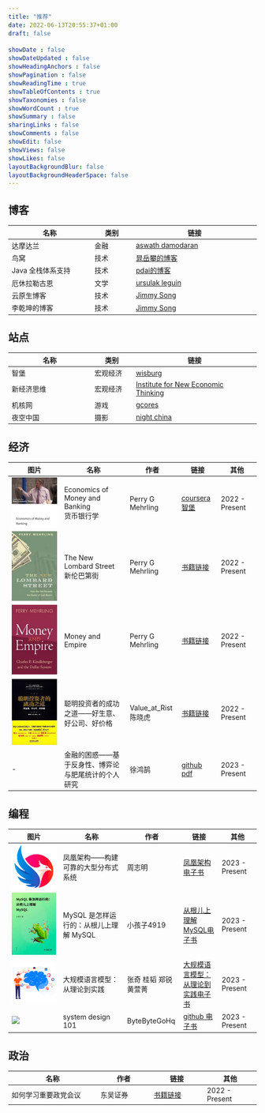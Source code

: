 ```yaml
---
title: "推荐"
date: 2022-06-13T20:55:37+01:00
draft: false

showDate : false
showDateUpdated : false
showHeadingAnchors : false
showPagination : false
showReadingTime : true
showTableOfContents : true
showTaxonomies : false
showWordCount : true
showSummary : false
sharingLinks : false
showComments : false
showEdit: false
showViews: false
showLikes: false
layoutBackgroundBlur: false
layoutBackgroundHeaderSpace: false
---
```


## 博客

<table>
    <thead>
        <tr>
            <th style="width: 20%">名称</th>
            <th style="width: 10%">类别</th>
            <th style="width: 30%">链接</th>
        </tr>
    </thead>
    <tbody>
        <tr>
            <td>达摩达兰</td>
            <td>金融</td>
            <td><a href="https://aswathdamodaran.blogspot.com/">aswath damodaran</a></td>
        </tr>
        <tr>
            <td>鸟窝</td>
            <td>技术</td>
            <td><a href="https://colobu.com/">晁岳攀的博客</a></td>
        </tr>
        <tr>
            <td>Java 全栈体系支持 </td>
            <td>技术</td>
            <td><a href="https://pdai.tech/">pdai的博客</a></td>
        </tr>
        <tr>
            <td>厄休拉勒古恩</td>
            <td>文学</td>
            <td><a href="https://www.ursulakleguin.com/home/">ursulak leguin</a></td>
        </tr>
        <tr>
            <td>云原生博客</td>
            <td>技术</td>
            <td><a href="https://jimmysong.io/"> Jimmy Song</a></td>
        </tr>
        <tr>
            <td>李乾坤的博客</td>
            <td>技术</td>
            <td><a href="https://qiankunli.github.io/"> Jimmy Song</a></td>
        </tr>
    </tbody>
</table>

## 站点

<table>
    <thead>
        <tr>
            <th style="width: 20%">名称</th>
            <th style="width: 10%">类别</th>
            <th style="width: 30%">链接</th>
        </tr>
    </thead>
    <tbody>
        <tr>
            <td>智堡</td>
            <td>宏观经济</td>
            <td><a href="https://www.wisburg.com/">wisburg</a></td>
        </tr>
        <tr>
            <td>新经济思维</td>
            <td>宏观经济</td>
            <td><a href="https://www.ineteconomics.org/">Institute for New Economic Thinking</a></td>
        </tr>
        <tr>
            <td>机核网</td>
            <td>游戏</td>
            <td><a href="https://www.gcores.com/">gcores</a></td>
        </tr>
        <tr>
            <td>夜空中国</td>
            <td>摄影</td>
            <td><a href="https://nightchina.net/">night china</a></td>
        </tr>
    </tbody>
</table>

## 经济

<table>
    <thead>
        <tr>
            <th style="width: 20%">图片</th>
            <th style="width: 25%">名称</th>
            <th style="width: 15%">作者</th>
            <th style="width: 15%">链接</th>
            <th style="width: 15%">其他</th>
        </tr>
    </thead>
    <tbody>
        <tr>
            <td><img src="economy/economics of money and banking.png" alt="economics of money and banking"/></td>
            <td>Economics of Money and Banking <br/>   货币银行学</td>
            <td>Perry G Mehrling</td>
            <td>
                <a href="https://www.coursera.org/learn/money-banking" target="_blank">coursera</a>
                <br/>  
                <a href="https://www.wisburg.com/topics/79" target="_blank">智堡</a>
            </td>
            <td >2022 - Present</td>
        </tr>
        <tr>
            <td><img src="economy/The New Lombard Street.jpeg" alt="The New Lombard Street"/></td>
            <td>The New Lombard Street <br/> 新伦巴第街</td>
            <td>Perry G Mehrling</td>
            <td><a href="economy/Perry Mehrling - The New Lombard Street.pdf" >书籍链接</a></td>
            <td >2022 - Present</td>
        </tr>
        <tr>
            <td><img src="economy/Money and Empire.jpeg" alt="Money and Empire"/></td>
            <td>Money and Empire</td>
            <td>Perry G Mehrling</td>
            <td><a href="economy/Perry Mehrling - Money and Empire.pdf" target="_blank">书籍链接</a></td>
            <td >2022 - Present</td>
        </tr>
        <tr>
             <td><img src="economy/value_at_risk.jpg" alt="聪明投资者的成功之道——好生意、好公司、好价格"/></td>
             <td>聪明投资者的成功之道——好生意、好公司、好价格</td>
             <td>Value_at_Rist 陈晓虎</td>
             <td><a href="economy/聪明投资者的成功之道——好生意、好公司、好价格.pdf" target="_blank">书籍链接</a></td>
             <td >2022 - Present</td>
        </tr>
        <tr>
            <td>-</td>
            <td>金融的困惑——基于反身性、博弈论与肥尾统计的个人研究</td>
            <td>徐鸿鹄</td>
            <td><a href="https://github.com/lostinet/Finance-at-a-loss" target="_blank">github pdf</a></td>
            <td >2023 - Present</td>
        </tr>
    </tbody>

</table>

## 编程

<table>
    <thead>
        <tr>
            <th style="width: 20%">图片</th>
            <th style="width: 25%">名称</th>
            <th style="width: 15%">作者</th>
            <th style="width: 15%">链接</th>
            <th style="width: 15%">其他</th>
        </tr>
    </thead>
    <tbody>
        <tr>
            <td><img src="coding/icyfenix.png"/></td>
            <td>凤凰架构——构建可靠的大型分布式系统</td>
            <td>周志明</td>
            <td><a href="https://icyfenix.cn/" target="_blank">凤凰架构电子书</a></td>
            <td >2023 - Present</td>
        </tr>
        <tr>
            <td><img src="coding/从根儿上理解 MySQL.png"/></td>
            <td>MySQL 是怎样运行的：从根儿上理解 MySQL</td>
            <td>小孩子4919</td>
            <td><a href="https://relph1119.github.io/mysql-learning-notes/#/" target="_blank">从根儿上理解MySQL电子书</a></td>
            <td >2023 - Present</td>
        </tr>
        <tr>
            <td><img src="coding/大规模语言模型：从理论到实践.png"/></td>
            <td>大规模语言模型：从理论到实践</td>
            <td>张奇 桂韬 郑锐 ⻩萱菁</td>
            <td><a href="https://intro-llm.github.io/" target="_blank">大规模语言模型：从理论到实践电子书</a></td>
            <td >2023 - Present</td>
        </tr>
        <tr>
            <td><img src="https://github.com/ByteByteGoHq/system-design-101/raw/main/images/banner.jpg"/></td>
            <td>system design 101</td>
            <td>ByteByteGoHq</td>
            <td><a href="https://github.com/ByteByteGoHq/system-design-101" target="_blank">github 电子书</a></td>
            <td >2023 - Present</td>
        </tr>
    </tbody>
</table>

## 政治

<table>
    <thead>
        <tr>
            <th style="width: 25%">名称</th>
            <th style="width: 15%">作者</th>
            <th style="width: 15%">链接</th>
            <th style="width: 15%">其他</th>
        </tr>
    </thead>
    <tbody>
        <tr>
            <td>如何学习重要政党会议</td>
            <td>东吴证券</td>
            <td><a href="polity/中国政策系列一：如何学习重要党政会议.pdf" target="_blank">书籍链接</a></td>
            <td >2022 - Present</td>
        </tr>
    </tbody>
</table>


